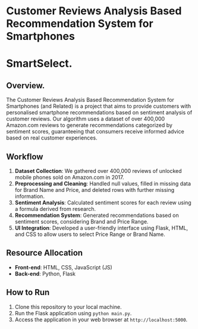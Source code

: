 # Customer Reviews Analysis Based Recommendation System for Smartphones
# SmartSelect.
## Overview.
The Customer Reviews Analysis Based Recommendation System for Smartphones (and Related) is a project that aims to provide customers with personalised smartphone recommendations based on sentiment analysis of customer reviews. Our algorithm uses a dataset of over 400,000 Amazon.com reviews to generate recommendations categorized by sentiment scores, guaranteeing that consumers receive informed advice based on real customer experiences.

## Workflow
1. **Dataset Collection**: We gathered over 400,000 reviews of unlocked mobile phones sold on Amazon.com in 2017.
2. **Preprocessing and Cleaning**: Handled null values, filled in missing data for Brand Name and Price, and deleted rows with further missing information.
3. **Sentiment Analysis**: Calculated sentiment scores for each review using a formula derived from research.
4. **Recommendation System**: Generated recommendations based on sentiment scores, considering Brand and Price Range.
5. **UI Integration**: Developed a user-friendly interface using Flask, HTML, and CSS to allow users to select Price Range or Brand Name.

## Resource Allocation
- **Front-end**: HTML, CSS, JavaScript (JS)
- **Back-end**: Python, Flask


## How to Run
1. Clone this repository to your local machine.
2. Run the Flask application using `python main.py`.
3. Access the application in your web browser at `http://localhost:5000`.

